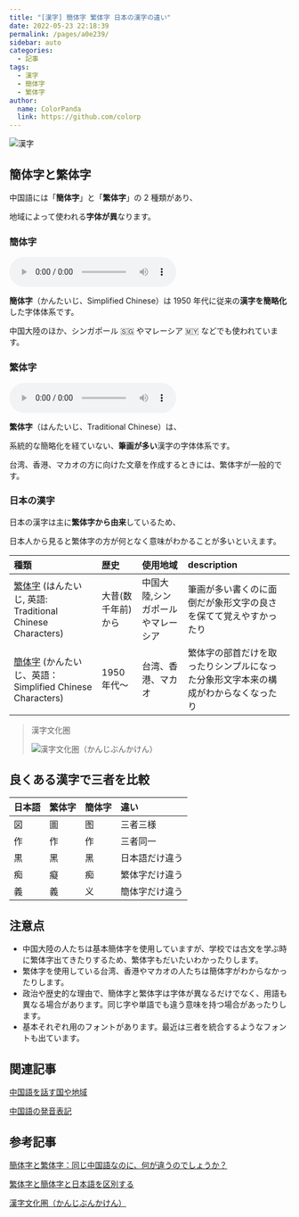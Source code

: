 ```yaml
---
title: "[漢字] 簡体字 繁体字 日本の漢字の違い"
date: 2022-05-23 22:18:39
permalink: /pages/a0e239/
sidebar: auto
categories:
  - 記事
tags:
  - 漢字
  - 簡体字
  - 繁体字
author:
  name: ColorPanda
  link: https://github.com/colorp
---
```


![漢字](https://upload.wikimedia.org/wikipedia/commons/a/a0/Chinese_characters_logo.svg)

## 簡体字と繁体字

中国語には「**簡体字**」と「**繁体字**」の 2 種類があり、

地域によって使われる**字体が異**なります。

### 簡体字

<Badge text="「簡体字」jiǎn tǐ zì の発音" vertical="middle" />
<audio
  controls
  src="https://tts.baidu.com/text2audio?tex=简体字&cuid=dict&lan=ZH&ctp=1&pdt=30&vol=9">
Your browser does not support the
<code>audio</code> element.
</audio>

**簡体字**（かんたいじ、Simplified Chinese）は 1950 年代に従来の**漢字を簡略化**した字体体系です。

中国大陸のほか、シンガポール 🇸🇬 やマレーシア 🇲🇾 などでも使われています。

### 繁体字

<Badge text="「繁体字」fán tǐ zì の発音" vertical="middle" />
<audio
  controls
  src="https://tts.baidu.com/text2audio?tex=繁体字&cuid=dict&lan=ZH&ctp=1&pdt=30&vol=9">
Your browser does not support the
<code>audio</code> element.
</audio>

**繁体字**（はんたいじ、Traditional Chinese）は、

系統的な簡略化を経ていない、**筆画が多い**漢字の字体体系です。

台湾、香港、マカオの方に向けた文章を作成するときには、繁体字が一般的です。

### 日本の漢字

日本の漢字は主に**繁体字から由来**しているため、

日本人から見ると繁体字の方が何となく意味がわかることが多いといえます。

| 種類                                                                                              | 歴史               | 使用地域                          | description                                                                        |
| :------------------------------------------------------------------------------------------------ | :----------------- | :-------------------------------- | :--------------------------------------------------------------------------------- |
| [繁体字](https://ja.wikipedia.org/wiki/繁体字) (はんたいじ, 英語: Traditional Chinese Characters) | 大昔(数千年前)から | 中国大陸,シンガポールやマレーシア | 筆画が多い書くのに面倒だが象形文字の良さを保てて覚えやすかったり                   |
| [簡体字](https://ja.wikipedia.org/wiki/簡体字) (かんたいじ、英語：Simplified Chinese Characters)  | 1950 年代〜        | 台湾、香港、マカオ                | 繁体字の部首だけを取ったりシンプルになった分象形文字本来の構成がわからなくなったり |

> 漢字文化圏
>
> ![漢字文化圏（かんじぶんかけん）](https://upload.wikimedia.org/wikipedia/commons/c/c2/East_Asian_Cultural_Sphere_wider_influence.svg)

## 良くある漢字で三者を比較

| 日本語 | 繁体字 | 簡体字                      | 違い           |
| :----- | :----- | :-------------------------- | :------------- |
| 図     | 圖     | <label lang="zh">图</label> | 三者三様       |
| 作     | 作     | <label lang="zh">作</label> | 三者同一       |
| 黒     | 黑     | <label lang="zh">黑</label> | 日本語だけ違う |
| 痴     | 癡     | <label lang="zh">痴</label> | 繁体字だけ違う |
| 義     | 義     | <label lang="zh">义</label> | 簡体字だけ違う |

## 注意点

- 中国大陸の人たちは基本簡体字を使用していますが、学校では古文を学ぶ時に繁体字出てきたりするため、繁体字もだいたいわかったりします。
- 繁体字を使用している台湾、香港やマカオの人たちは簡体字がわからなかったりします。
- 政治や歴史的な理由で、簡体字と繁体字は字体が異なるだけでなく、用語も異なる場合があります。同じ字や単語でも違う意味を持つ場合があったりします。
- 基本それぞれ用のフォントがあります。最近は三者を統合するようなフォントも出ています。

## 関連記事

[中国語を話す国や地域](./中国語を話す国や地域.md)

[中国語の発音表記](./中国語の発音表記.md)

## 参考記事

[簡体字と繁体字：同じ中国語なのに、何が違うのでしょうか？](https://www.a-people.com/mailmagazine/2021/01/19/簡体字と繁体字：同じ中国語なのに、何が違うの/)

[繁体字と簡体字と日本語を区別する](https://qiita.com/Saqoosha/items/927e9d6e77922ad9f08a)

[漢字文化圏（かんじぶんかけん）](https://ja.wikipedia.org/wiki/漢字文化圏)
